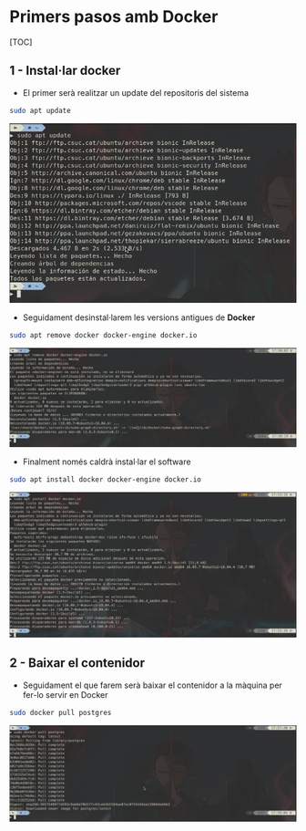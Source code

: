 # Primers pasos amb Docker



[TOC]



## 1 - Instal·lar docker

- El primer serà realitzar un update del repositoris del sistema

```bash
sudo apt update
```

![](img/1.png)



- Seguidament desinstal·larem les versions antigues de **Docker**

```bash
sudo apt remove docker docker-engine docker.io
```

![](img/2.png)



- Finalment només caldrà instal·lar el software

```bash
sudo apt install docker docker-engine docker.io
```

![](img/3.png)



## 2 - Baixar el contenidor

- Seguidament el que farem serà baixar el contenidor a la màquina per fer-lo servir en Docker

```bash
sudo docker pull postgres
```

![](img/4.png)